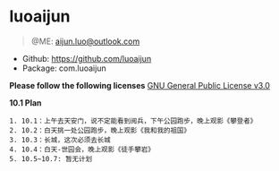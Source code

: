 # luoaijun

> @ME: aijun.luo@outlook.com

- Github: https://github.com/luoaijun
- Package: com.luoaijun

**Please follow the following licenses**
[GNU General Public License v3.0](https://github.com/luoaijun/com.cdes.blog/blob/master/LICENSE)

**10.1 Plan**

```
1. 10.1：上午去天安门，说不定能看到阅兵，下午公园跑步，晚上观影《攀登者》
2. 10.2：白天挑一处公园跑步，晚上观影《我和我的祖国》
3. 10.3：长城，这次必须去长城
4. 10.4：白天-世园会，晚上观影《徒手攀岩》
5. 10.5~10.7: 暂无计划
```
